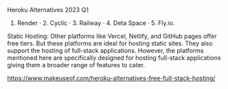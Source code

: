 
Heroku Alternatives 2023 Q1
1. Render · 2. Cyclic · 3. Railway · 4. Deta Space · 5. Fly.io.


Static Hosting:
Other platforms like Vercel, Netlify, and GitHub pages offer free tiers. But these platforms are ideal for hosting static sites. They also support the hosting of full-stack applications. However, the platforms mentioned here are specifically designed for hosting full-stack applications giving them a broader range of features to cater.

https://www.makeuseof.com/heroku-alternatives-free-full-stack-hosting/